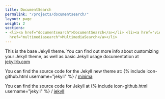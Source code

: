 ```yaml
---
title: DocumentSearch
permalink: "/projects/documentsearch/"
layout: page
weight: 2
sections:
- <li><a href="documentsearch">DocumentSearch</a></li> <li><a href="videosearch">VideoSearch</a></li> <li><a
  href="multimediasearch">MultimediaSearch</a></li>
---
```


This is the base Jekyll theme. You can find out more info about customizing your Jekyll theme, as well as basic Jekyll usage documentation at [jekyllrb.com](http://jekyllrb.com/)

You can find the source code for the Jekyll new theme at:
{% include icon-github.html username="jekyll" %} /
[minima](https://github.com/jekyll/minima)

You can find the source code for Jekyll at
{% include icon-github.html username="jekyll" %} /
[jekyll](https://github.com/jekyll/jekyll)
